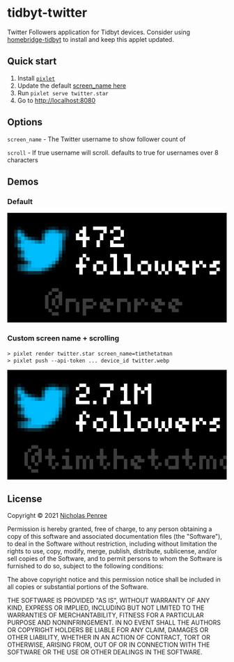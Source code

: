 # tidbyt-twitter
Twitter Followers application for Tidbyt devices. Consider using [homebridge-tidbyt](https://github.com/drudge/homebridge-tidbyt) to install and keep this applet updated.

## Quick start
1. Install [`pixlet`](https://github.com/tidbyt/pixlet)
2. Update the default [screen_name here](https://github.com/drudge/tidbyt-twitter/blob/main/twitter.star#L16)
3. Run `pixlet serve twitter.star`
4. Go to [http://localhost:8080](http://localhost:8080)

## Options

`screen_name` - The Twitter username to show follower count of

`scroll` - If true username will scroll. defaults to true for usernames over 8 characters

## Demos

### Default
![](twitter-default.webp)

### Custom screen name + scrolling

```
> pixlet render twitter.star screen_name=timthetatman
> pixlet push --api-token ... device_id twitter.webp
```
![](twitter.webp)


## License

Copyright © 2021 [Nicholas Penree](mailto:nick+github@penree.com)

Permission is hereby granted, free of charge, to any person obtaining a copy
of this software and associated documentation files (the "Software"), to deal
in the Software without restriction, including without limitation the rights
to use, copy, modify, merge, publish, distribute, sublicense, and/or sell
copies of the Software, and to permit persons to whom the Software is
furnished to do so, subject to the following conditions:

The above copyright notice and this permission notice shall be included in all
copies or substantial portions of the Software.

THE SOFTWARE IS PROVIDED "AS IS", WITHOUT WARRANTY OF ANY KIND, EXPRESS OR
IMPLIED, INCLUDING BUT NOT LIMITED TO THE WARRANTIES OF MERCHANTABILITY,
FITNESS FOR A PARTICULAR PURPOSE AND NONINFRINGEMENT. IN NO EVENT SHALL THE
AUTHORS OR COPYRIGHT HOLDERS BE LIABLE FOR ANY CLAIM, DAMAGES OR OTHER
LIABILITY, WHETHER IN AN ACTION OF CONTRACT, TORT OR OTHERWISE, ARISING FROM,
OUT OF OR IN CONNECTION WITH THE SOFTWARE OR THE USE OR OTHER DEALINGS IN THE
SOFTWARE.
